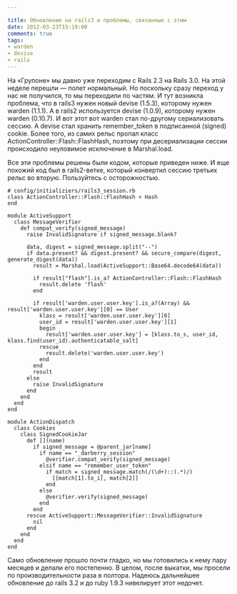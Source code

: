 ```yaml
---

title: Обновление на rails3 и проблемы, связанные с этим
date: 2012-03-23T15:19:00
comments: true
tags: 
- warden
- devise
- rails
---
```


На «Групоне» мы давно уже переходим с Rails 2.3 на Rails 3.0. На этой неделе перешли — полет нормальный. Но поскольку
сразу переход у нас не получился, то мы переходили по частям. И тут возникла проблема, что в rails3 нужен новый devise (1.5.3),
которому нужен warden (1.1.1). А в rails2 используется devise (1.0.9), которому нужен warden (0.10.7). И вот этот вот
warden стал по-другому сериализовать сессию. А devise стал хранить remember_token в подписанной (signed) cookie. Более
того, из самих рельс пропал класс ActionController::Flash::FlashHash, поэтому при десериализации сессии происходило
неуловимое исключение в Marshal.load.

Все эти проблемы решены были кодом, которые приведен ниже. И еще похожий код был в rails2-ветке, который конвертил
сессию третьих рельс во вторую. Пользуйтесь с осторожностью.

<!--more-->

```
# config/initializiers/rails3_session.rb
class ActionController::Flash::FlashHash < Hash
end

module ActiveSupport
  class MessageVerifier
    def compat_verify(signed_message)
      raise InvalidSignature if signed_message.blank?

      data, digest = signed_message.split("--")
      if data.present? && digest.present? && secure_compare(digest, generate_digest(data))
        result = Marshal.load(ActiveSupport::Base64.decode64(data))

        if result["flash"].is_a? ActionController::Flash::FlashHash
          result.delete 'flash'
        end

        if result['warden.user.user.key'].is_a?(Array) && result['warden.user.user.key'][0] == User
          klass = result['warden.user.user.key'][0]
          user_id = result['warden.user.user.key'][1]
          begin
            result['warden.user.user.key'] = [klass.to_s, user_id, klass.find(user_id).authenticatable_salt]
          rescue
            result.delete('warden.user.user.key')
          end
        end
        result
      else
        raise InvalidSignature
      end
    end
  end
end

module ActionDispatch
  class Cookies
    class SignedCookieJar
      def [](name)
        if signed_message = @parent_jar[name]
          if name == "_darberry_session"
            @verifier.compat_verify(signed_message)
          elsif name == "remember_user_token"
            if match = signed_message.match(/(\d+)::(.*)/)
              [[match[1].to_i], match[2]]
            end
          else
            @verifier.verify(signed_message)
          end
        end
      rescue ActiveSupport::MessageVerifier::InvalidSignature
        nil
      end
    end
  end
end
```

Само обновление прошло почти гладко, но мы готовились к нему пару месяцев и делали его постепенно. В целом, после
выкатки, мы просели по производительности раза в полтора. Надеюсь дальнейшее обновление до rails 3.2 и до ruby 1.9.3
нивелирует этот недочет.
